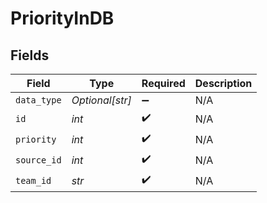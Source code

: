 # PriorityInDB


## Fields

| Field              | Type               | Required           | Description        |
| ------------------ | ------------------ | ------------------ | ------------------ |
| `data_type`        | *Optional[str]*    | :heavy_minus_sign: | N/A                |
| `id`               | *int*              | :heavy_check_mark: | N/A                |
| `priority`         | *int*              | :heavy_check_mark: | N/A                |
| `source_id`        | *int*              | :heavy_check_mark: | N/A                |
| `team_id`          | *str*              | :heavy_check_mark: | N/A                |